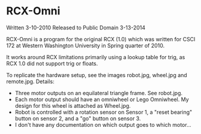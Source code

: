 RCX-Omni
========
Written 3-10-2010 Released to Public Domain 3-13-2014


RCX-Omni is a program for the original RCX (1.0) which was written for CSCI 172 at Western Washington University in Spring quarter of 2010.

It works around RCX limitations primarily using a lookup table for trig, as RCX 1.0 did not support trig or floats.

To replicate the hardware setup, see the images robot.jpg, wheel.jpg and remote.jpg. Details:
- Three motor outputs on an equilateral triangle frame. See robot.jpg.
- Each motor output should have an omniwheel or Lego Omniwheel. My design for this wheel is attached as Wheel.jpg.
- Robot is controlled with a rotation sensor on Sensor 1, a "reset bearing" button on sensor 2, and a "go" button on sensor 3.
- I don't have any documentation on which output goes to which motor...
